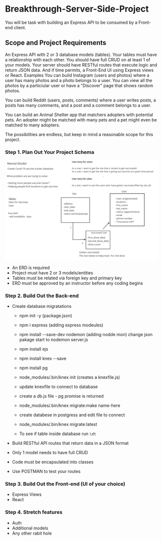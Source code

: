 # Breakthrough-Server-Side-Project

You will be task with building an Express API to be consumed by a Front-end client.

## Scope and Project Requirements

An Express API with 2 or 3 database models (tables).
Your tables must have a relationship with each other.
You should have full CRUD on at least 1 of your models.
Your server should have RESTful routes that execute logic and return JSON data.
And if time permits, a Front-End UI using Express views or React.
Examples
You can build Instagram (users and photos) where a user has many photos and a photo belongs to a user. You can view all the photos by a particiular user or have a "Discover" page that shows random photos.

You can build Reddit (users, posts, comments) where a user writes posts, a posts has many comments, and a post and a comment belongs to a user.

You can build an Animal Shelter app that matchers adopters with potential pets. An adopter might be matched with many pets and a pet might even be matched to many adopters.

The possibilities are endless, but keep in mind a reasonable scope for this project.

### Step 1. Plan Out Your Project Schema

![Draft](https://github.com/ShrutiTamrakarTuladhar/Breakthrough-Server-Side-Project/blob/main/idea_diagram.png)

- An ERD is required
- Project must have 2 or 3 models/entities
- Tables must be related via foreign key and primary key
- ERD must be approved by an instructor before any coding begins

### Step 2. Build Out the Back-end

- Create database migratations

  - npm init -y (package.json)
  - npm i express (adding express modeules)
  - npm install --save-dev nodemon (adding nodde mon)
    change json pakage start to nodemon server.js
  - npm install ejs
  - npm install knex --save
  - npm install pg
  - node_modules/.bin/knex init (creates a knexfile.js)
  - update knexfile to connect to database
  - create a db.js file - pg promise is returned
  - node_modules/.bin/knex migrate:make name-here
  - create databese in postgress and edit file to connect
  - node_modules/.bin/knex migrate:latest

  - To see if table inside database run `\dt`

- Build RESTful API routes that return data in a JSON format
- Only 1 model needs to have full CRUD
- Code must be encapsulated into classes
- Use POSTMAN to test your routes

### Step 3. Build Out the Front-end (UI of your choice)

- Express Views
- React

### Step 4. Stretch features

- Auth
- Additional models
- Any other rabit hole
